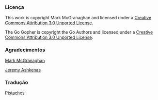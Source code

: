 ### Licença
This work is copyright Mark McGranaghan and licensed under a
[Creative Commons Attribution 3.0 Unported License](http://creativecommons.org/licenses/by/3.0/).

The Go Gopher is copyright the Go Authors and licensed under a
[Creative Commons Attribution 3.0 Unported License](http://creativecommons.org/licenses/by/3.0/).

### Agradecimentos
[Mark McGranaghan](https://github.com/mmcgrana)

[Jeremy Ashkenas](https://github.com/jashkenas)

### Tradução
[Pistaches](http://www.pistach.es/)
